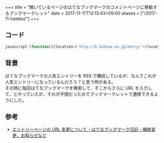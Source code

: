 +++
title = "開いているページのはてなブックマークのコメントページに移動するブックマークレット"
date = 2017-11-17T13:13:43+09:00
aliases = ["/2017-11-hatebu/"]
+++

## コード

```javascript
javascript:(function(){location=('http://b.hatena.ne.jp/entry/'+(location.protocol=='https:'?'s/':'')+location.host+location.pathname+location.search)}());
```

## 背景

はてなブックマークの人気エントリーを RSS で購読しているが、なんでこれが人気エントリーになっているんだろう？と思う時がある。  
その時に毎回はてなブックマークを検索して、そこからさらに URL を入力して、とやっていたが、それが手間だったのでブックマークレットで遷移できるようにした。

## 参考

- [エントリーページの URL 変更について - はてなブックマーク日記 - 機能変更、お知らせなど](http://hatena.g.hatena.ne.jp/hatenabookmark/20090703/1246609167)
